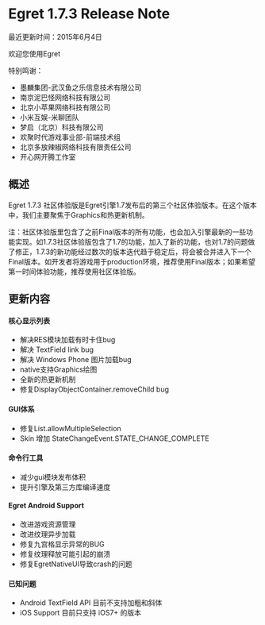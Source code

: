 Egret 1.7.3 Release Note
===============================


最近更新时间：2015年6月4日


欢迎您使用Egret

特别鸣谢：

* 墨麟集团-武汉鱼之乐信息技术有限公司
* 南京泥巴怪网络科技有限公司
* 北京小苹果网络科技有限公司
* 小米互娱-米聊团队
* 梦启（北京）科技有限公司
* 欢聚时代游戏事业部-前端技术组
* 北京多放辣椒网络科技有限责任公司
* 开心网开腾工作室

## 概述

Egret 1.7.3 社区体验版是Egret引擎1.7发布后的第三个社区体验版本。在这个版本中，我们主要聚焦于Graphics和热更新机制。

注：社区体验版里包含了之前Final版本的所有功能，也会加入引擎最新的一些功能实现。如1.7.3社区体验版包含了1.7的功能，加入了新的功能，也对1.7的问题做了修正，1.7.3的新功能经过数次的版本迭代趋于稳定后，将会被合并进入下一个Final版本。如开发者将游戏用于production环境，推荐使用Final版本；如果希望第一时间体验功能，推荐使用社区体验版。

## 更新内容


#### 核心显示列表

* 解决RES模块加载有时卡住bug
* 解决 TextField link bug
* 解决 Windows Phone 图片加载bug
* native支持Graphics绘图
* 全新的热更新机制
* 修复DisplayObjectContainer.removeChild bug

#### GUI体系

* 修复List.allowMultipleSelection
* Skin 增加 StateChangeEvent.STATE_CHANGE_COMPLETE

#### 命令行工具

* 减少gui模块发布体积
* 提升引擎及第三方库编译速度

#### Egret Android Support

* 改进游戏资源管理
* 改进纹理异步加载
* 修复九宫格显示异常的BUG
* 修复纹理释放可能引起的崩溃
* 修复EgretNativeUI导致crash的问题


#### 已知问题

* Android TextField API 目前不支持加粗和斜体
* iOS Support 目前只支持 iOS7+ 的版本
